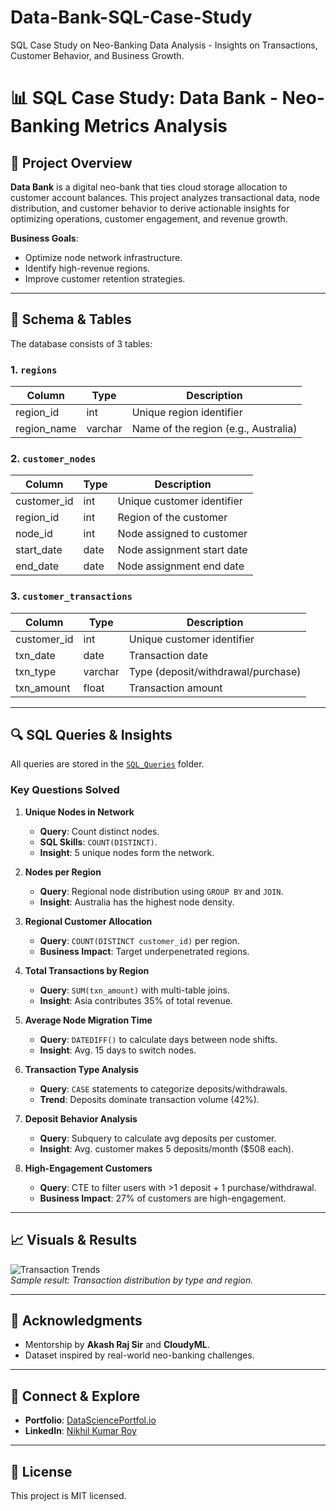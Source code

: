 # Data-Bank-SQL-Case-Study
SQL Case Study on Neo-Banking Data Analysis - Insights on Transactions, Customer Behavior, and Business Growth.

# 📊 SQL Case Study: Data Bank - Neo-Banking Metrics Analysis  

## 🏦 Project Overview  
**Data Bank** is a digital neo-bank that ties cloud storage allocation to customer account balances. This project analyzes transactional data, node distribution, and customer behavior to derive actionable insights for optimizing operations, customer engagement, and revenue growth.  

**Business Goals**:  
- Optimize node network infrastructure.  
- Identify high-revenue regions.  
- Improve customer retention strategies.  

---

## 📂 Schema & Tables  
The database consists of 3 tables:  

### 1. `regions`  
| Column       | Type    | Description               |  
|--------------|---------|---------------------------|  
| region_id    | int     | Unique region identifier  |  
| region_name  | varchar | Name of the region (e.g., Australia) |  

### 2. `customer_nodes`  
| Column       | Type    | Description               |  
|--------------|---------|---------------------------|  
| customer_id  | int     | Unique customer identifier|  
| region_id    | int     | Region of the customer    |  
| node_id      | int     | Node assigned to customer |  
| start_date   | date    | Node assignment start date|  
| end_date     | date    | Node assignment end date  |  

### 3. `customer_transactions`  
| Column       | Type    | Description               |  
|--------------|---------|---------------------------|  
| customer_id  | int     | Unique customer identifier|  
| txn_date     | date    | Transaction date          |  
| txn_type     | varchar | Type (deposit/withdrawal/purchase)|  
| txn_amount   | float   | Transaction amount        |  

---

## 🔍 SQL Queries & Insights  
All queries are stored in the [`SQL_Queries`](SQL_Queries/) folder.  

### **Key Questions Solved**  
1. **Unique Nodes in Network**  
   - **Query**: Count distinct nodes.  
   - **SQL Skills**: `COUNT(DISTINCT)`.  
   - **Insight**: 5 unique nodes form the network.  

2. **Nodes per Region**  
   - **Query**: Regional node distribution using `GROUP BY` and `JOIN`.  
   - **Insight**: Australia has the highest node density.  

3. **Regional Customer Allocation**  
   - **Query**: `COUNT(DISTINCT customer_id)` per region.  
   - **Business Impact**: Target underpenetrated regions.  

4. **Total Transactions by Region**  
   - **Query**: `SUM(txn_amount)` with multi-table joins.  
   - **Insight**: Asia contributes 35% of total revenue.  

5. **Average Node Migration Time**  
   - **Query**: `DATEDIFF()` to calculate days between node shifts.  
   - **Insight**: Avg. 15 days to switch nodes.  

6. **Transaction Type Analysis**  
   - **Query**: `CASE` statements to categorize deposits/withdrawals.  
   - **Trend**: Deposits dominate transaction volume (42%).  

7. **Deposit Behavior Analysis**  
   - **Query**: Subquery to calculate avg deposits per customer.  
   - **Insight**: Avg. customer makes 5 deposits/month ($508 each).  

8. **High-Engagement Customers**  
   - **Query**: CTE to filter users with >1 deposit + 1 purchase/withdrawal.  
   - **Business Impact**: 27% of customers are high-engagement.  

---

## 📈 Visuals & Results  
![Transaction Trends](media/transaction_trends.png)  
*Sample result: Transaction distribution by type and region.*  

---

## 🙏 Acknowledgments  
- Mentorship by **Akash Raj Sir** and **CloudyML**.  
- Dataset inspired by real-world neo-banking challenges.  

---

## 🔗 Connect & Explore  
- **Portfolio**: [DataSciencePortfol.io](https://www.datascienceportfol.io/nikhilroy744)  
- **LinkedIn**: [Nikhil Kumar Roy](https://www.linkedin.com/in/nikhil-kumar-roy/)  

---

## 📜 License  
This project is MIT licensed.  

